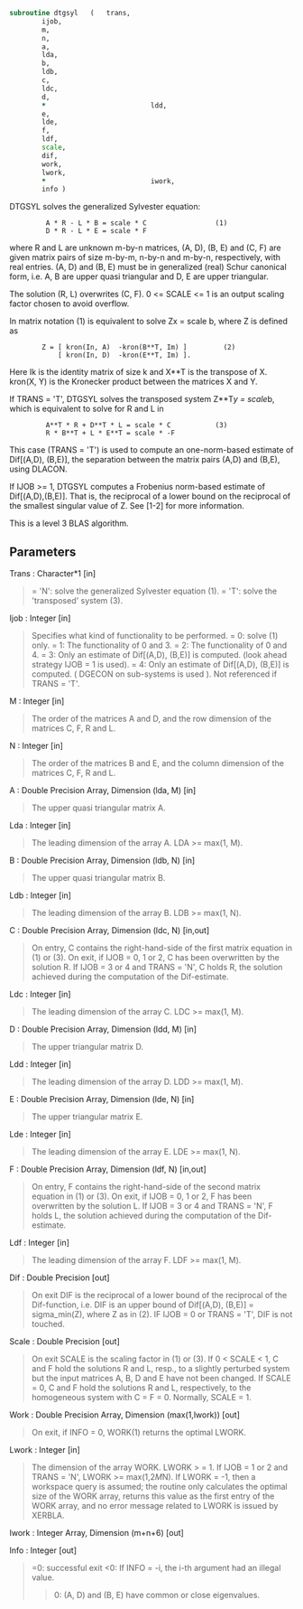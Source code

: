```fortran
subroutine dtgsyl	(	trans,
		ijob,
		m,
		n,
		a,
		lda,
		b,
		ldb,
		c,
		ldc,
		d,
		*                          ldd,
		e,
		lde,
		f,
		ldf,
		scale,
		dif,
		work,
		lwork,
		*                          iwork,
		info )
```

 DTGSYL solves the generalized Sylvester equation:

             A * R - L * B = scale * C                 (1)
             D * R - L * E = scale * F

 where R and L are unknown m-by-n matrices, (A, D), (B, E) and
 (C, F) are given matrix pairs of size m-by-m, n-by-n and m-by-n,
 respectively, with real entries. (A, D) and (B, E) must be in
 generalized (real) Schur canonical form, i.e. A, B are upper quasi
 triangular and D, E are upper triangular.

 The solution (R, L) overwrites (C, F). 0 <= SCALE <= 1 is an output
 scaling factor chosen to avoid overflow.

 In matrix notation (1) is equivalent to solve  Zx = scale b, where
 Z is defined as

            Z = [ kron(In, A)  -kron(B**T, Im) ]         (2)
                [ kron(In, D)  -kron(E**T, Im) ].

 Here Ik is the identity matrix of size k and X**T is the transpose of
 X. kron(X, Y) is the Kronecker product between the matrices X and Y.

 If TRANS = 'T', DTGSYL solves the transposed system Z**T*y = scale*b,
 which is equivalent to solve for R and L in

             A**T * R + D**T * L = scale * C           (3)
             R * B**T + L * E**T = scale * -F

 This case (TRANS = 'T') is used to compute an one-norm-based estimate
 of Dif[(A,D), (B,E)], the separation between the matrix pairs (A,D)
 and (B,E), using DLACON.

 If IJOB >= 1, DTGSYL computes a Frobenius norm-based estimate
 of Dif[(A,D),(B,E)]. That is, the reciprocal of a lower bound on the
 reciprocal of the smallest singular value of Z. See [1-2] for more
 information.

 This is a level 3 BLAS algorithm.

## Parameters
Trans : Character*1 [in]
> = 'N': solve the generalized Sylvester equation (1).
> = 'T': solve the 'transposed' system (3).

Ijob : Integer [in]
> Specifies what kind of functionality to be performed.
> = 0: solve (1) only.
> = 1: The functionality of 0 and 3.
> = 2: The functionality of 0 and 4.
> = 3: Only an estimate of Dif[(A,D), (B,E)] is computed.
> (look ahead strategy IJOB  = 1 is used).
> = 4: Only an estimate of Dif[(A,D), (B,E)] is computed.
> ( DGECON on sub-systems is used ).
> Not referenced if TRANS = 'T'.

M : Integer [in]
> The order of the matrices A and D, and the row dimension of
> the matrices C, F, R and L.

N : Integer [in]
> The order of the matrices B and E, and the column dimension
> of the matrices C, F, R and L.

A : Double Precision Array, Dimension (lda, M) [in]
> The upper quasi triangular matrix A.

Lda : Integer [in]
> The leading dimension of the array A. LDA >= max(1, M).

B : Double Precision Array, Dimension (ldb, N) [in]
> The upper quasi triangular matrix B.

Ldb : Integer [in]
> The leading dimension of the array B. LDB >= max(1, N).

C : Double Precision Array, Dimension (ldc, N) [in,out]
> On entry, C contains the right-hand-side of the first matrix
> equation in (1) or (3).
> On exit, if IJOB = 0, 1 or 2, C has been overwritten by
> the solution R. If IJOB = 3 or 4 and TRANS = 'N', C holds R,
> the solution achieved during the computation of the
> Dif-estimate.

Ldc : Integer [in]
> The leading dimension of the array C. LDC >= max(1, M).

D : Double Precision Array, Dimension (ldd, M) [in]
> The upper triangular matrix D.

Ldd : Integer [in]
> The leading dimension of the array D. LDD >= max(1, M).

E : Double Precision Array, Dimension (lde, N) [in]
> The upper triangular matrix E.

Lde : Integer [in]
> The leading dimension of the array E. LDE >= max(1, N).

F : Double Precision Array, Dimension (ldf, N) [in,out]
> On entry, F contains the right-hand-side of the second matrix
> equation in (1) or (3).
> On exit, if IJOB = 0, 1 or 2, F has been overwritten by
> the solution L. If IJOB = 3 or 4 and TRANS = 'N', F holds L,
> the solution achieved during the computation of the
> Dif-estimate.

Ldf : Integer [in]
> The leading dimension of the array F. LDF >= max(1, M).

Dif : Double Precision [out]
> On exit DIF is the reciprocal of a lower bound of the
> reciprocal of the Dif-function, i.e. DIF is an upper bound of
> Dif[(A,D), (B,E)] = sigma_min(Z), where Z as in (2).
> IF IJOB = 0 or TRANS = 'T', DIF is not touched.

Scale : Double Precision [out]
> On exit SCALE is the scaling factor in (1) or (3).
> If 0 < SCALE < 1, C and F hold the solutions R and L, resp.,
> to a slightly perturbed system but the input matrices A, B, D
> and E have not been changed. If SCALE = 0, C and F hold the
> solutions R and L, respectively, to the homogeneous system
> with C = F = 0. Normally, SCALE = 1.

Work : Double Precision Array, Dimension (max(1,lwork)) [out]
> On exit, if INFO = 0, WORK(1) returns the optimal LWORK.

Lwork : Integer [in]
> The dimension of the array WORK. LWORK > = 1.
> If IJOB = 1 or 2 and TRANS = 'N', LWORK >= max(1,2*M*N).
> If LWORK = -1, then a workspace query is assumed; the routine
> only calculates the optimal size of the WORK array, returns
> this value as the first entry of the WORK array, and no error
> message related to LWORK is issued by XERBLA.

Iwork : Integer Array, Dimension (m+n+6) [out]

Info : Integer [out]
> =0: successful exit
> <0: If INFO = -i, the i-th argument had an illegal value.
> >0: (A, D) and (B, E) have common or close eigenvalues.

